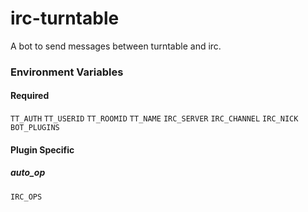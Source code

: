 # irc-turntable
A bot to send messages between turntable and irc.

### Environment Variables
#### Required
`TT_AUTH`
`TT_USERID`
`TT_ROOMID`
`TT_NAME`
`IRC_SERVER`
`IRC_CHANNEL`
`IRC_NICK`
`BOT_PLUGINS`

#### Plugin Specific
##### auto_op
`IRC_OPS`
